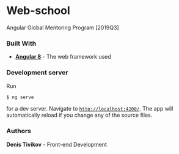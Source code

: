 # Web-school
Angular Global Mentoring Program [2019Q3]
### Built With
 - **[Angular 8](https://nodejs.org/)** - The web framework used
### Development server
Run 
 ```sh
$ ng serve
```
for a dev server. Navigate to [`http://localhost:4200/`](http://localhost:4200/). The app will automatically reload if you change any of the source files.
### Authors
**Denis Tivikov** - Front-end Development
